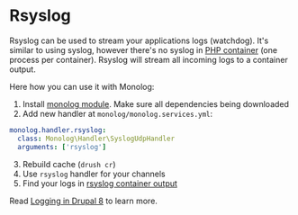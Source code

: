 # Rsyslog

Rsyslog can be used to stream your applications logs (watchdog). It's similar to using syslog, however there's no syslog in [PHP container](php.md) (one process per container). Rsyslog will stream all incoming logs to a container output.

Here how you can use it with Monolog:

1. Install [monolog module](https://www.drupal.org/project/monolog). Make sure all dependencies being downloaded
2. Add new handler at `monolog/monolog.services.yml`:
```yml
monolog.handler.rsyslog:
  class: Monolog\Handler\SyslogUdpHandler
  arguments: ['rsyslog']
```
3. Rebuild cache (`drush cr`)
4. Use `rsyslog` handler for your channels
5. Find your logs in [rsyslog container output](https://docs.wodby.com/apps/logs.html)

Read [Logging in Drupal 8](https://www.wellnet.it/en/blog/logging-drupal-8) to learn more.
